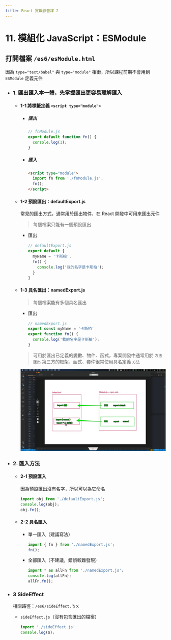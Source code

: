 ```yaml
---
title: React 實戰影音課 2
---
```


# 11. 模組化 JavaScript：ESModule
## 打開檔案 `/es6/esModule.html`
  因為 `type="text/babel"` 與 `type="module"` 相衝，所以課程前期不會用到 `ESModule` 定義元件
  - ### 1. 匯出匯入本一體，先掌握匯出更容易理解匯入

    - #### 1-1 將標籤定義 `<script type="module">`
      - ##### 匯出
        ```ts
        // fnModule.js
        export default function fn() {
          console.log(1);
        }
        ```

      - ##### 匯入
        ```html
        <script type="module">
          import fn from './fnModule.js';
          fn();
        </script>
        ```

    - #### 1-2 預設匯出：defaultExport.js
      常見的匯出方式，通常用於匯出物件，在 React 開發中可用來匯出元件
      > 每個檔案只能有一個預設匯出
      - 匯出
        ```ts
        // defaultExport.js
        export default {
          myName = '卡斯柏',
          fn() {
            console.log('我的名字是卡斯柏');
          }
        }
        ```

    - #### 1-3 具名匯出：namedExport.js
      > 每個檔案能有多個具名匯出
      - 匯出
        ```ts
        // namedExport.js
        export const myName = '卡斯柏'
        export function fn() {
          console.log('我的名字是卡斯柏');
        }
        ```

      > 可用於匯出已定義的變數、物件、函式，專案開發中通常用於 `方法匯出`
      > 第三方的框架、函式、套件很常使用具名定義 `方法`

      ![hexschoolReact1-2-11-1](../img/1/hexschoolReact1-2-11-1.png)

  - ### 2. 匯入方法
    - #### 2-1 預設匯入
      因為預設匯出沒有名字，所以可以為它命名
      ```ts
      import obj from './defaultExport.js';
      console.log(obj);
      obj.fn();
      ```


    - #### 2-2 具名匯入
      - 單一匯入（建議寫法）
        ```ts
        import { fn } from './namedExport.js';
        fn();
        ```


      - 全部匯入（不建議，錯誤較難發現）
        ```ts
        import * as allFn from './namedExport.js';
        console.log(allFn);
        allFn.fn();
        ```


  - ### 3 SideEffect
    相關路徑：`/es6/sideEffect.ㄋㄨ`
    - `sideEffect.js`（沒有包含匯出的檔案）
      ```ts
      import './sideEffect.js'
      console.log($);
      ```
